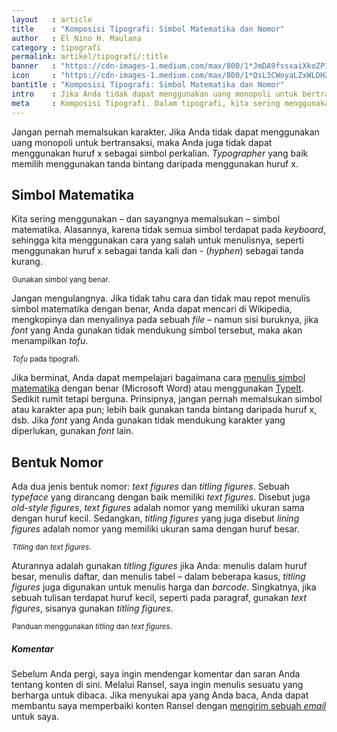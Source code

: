 ```yaml
---
layout   : article
title    : "Komposisi Tipografi: Simbol Matematika dan Nomor"
author   : El Nino H. Maulana
category : tipografi
permalink: artikel/tipografi/:title
banner   : "https://cdn-images-1.medium.com/max/800/1*JmDA9fssxaiXkoZP1HPFcA.png"
icon     : "https://cdn-images-1.medium.com/max/800/1*QsL3CWoyaLZxWLDHZzI9gA.png"
bantitle : "Komposisi Tipografi: Simbol Matematika dan Nomor"
intro    : Jika Anda tidak dapat menggunakan uang monopoli untuk bertransaksi, maka Anda juga tidak dapat menggunakan huruf x sebagai simbol perkalian.
meta     : Komposisi Tipografi. Dalam tipografi, kita sering menggunakan – dan sayangnya memalsukan – simbol matematika. Jika Anda pernah menggunakan huruf x sebagai simbol perkalian, maka artikel ini adalah sebuah panduan untuk Anda.
---
```


Jangan pernah memalsukan karakter. Jika Anda tidak dapat menggunakan uang monopoli untuk bertransaksi, maka Anda juga tidak dapat menggunakan huruf x sebagai simbol perkalian. *Typographer* yang baik memilih menggunakan tanda bintang daripada menggunakan huruf x.

## Simbol Matematika

Kita sering menggunakan – dan sayangnya memalsukan – simbol matematika. Alasannya, karena tidak semua simbol terdapat pada *keyboard*, sehingga kita menggunakan cara yang salah untuk menulisnya, seperti menggunakan huruf x sebagai tanda kali dan - (*hyphen*) sebagai tanda kurang.

<img src="data:image/png;base64,R0lGODlhAQABAAD/ACwAAAAAAQABAAACADs=" data-src="https://cdn-images-1.medium.com/max/800/1*KS9jQjUK5-MlbH1PxDqK2A.png" alt="Gunakan simbol yang benar." title="Gunakan simbol yang benar."><small class="site-article__caption">Gunakan simbol yang benar.</small>

Jangan mengulangnya. Jika tidak tahu cara dan tidak mau repot menulis simbol matematika dengan benar, Anda dapat mencari di Wikipedia, mengkopinya dan menyalinya pada sebuah *file* – namun sisi buruknya, jika *font* yang Anda gunakan tidak mendukung simbol tersebut, maka akan menampilkan *tofu*.

<img src="data:image/png;base64,R0lGODlhAQABAAD/ACwAAAAAAQABAAACADs=" data-src="https://cdn-images-1.medium.com/max/800/1*pRIZmAwIZmbx205WlKXzng.png" alt="Tofu pada tipografi." title="Tofu pada tipografi."><small class="site-article__caption"><em>Tofu</em> pada tipografi.</small>

Jika berminat, Anda dapat mempelajari bagaimana cara <a href="https://support.office.com/en-us/article/Insert-mathematical-symbols-91a4b04c-84a8-4de9-bd13-8609e14bed58" title="Microsoft Word" target="_blank">menulis simbol matematika</a> dengan benar (Microsoft Word) atau menggunakan <a href="http://math.typeit.org/" title="TypeIt" target="_blank">TypeIt</a>. Sedikit rumit tetapi berguna. Prinsipnya, jangan pernah memalsukan simbol atau karakter apa pun; lebih baik gunakan tanda bintang daripada huruf x, dsb. Jika *font* yang Anda gunakan tidak mendukung karakter yang diperlukan, gunakan *font* lain.

## Bentuk Nomor

Ada dua jenis bentuk nomor: *text figures* dan *titling figures*. Sebuah *typeface* yang dirancang dengan baik memiliki *text figures*. Disebut juga *old-style figures*, *text figures* adalah nomor yang memiliki ukuran sama dengan huruf kecil. Sedangkan, *titling figures* yang juga disebut *lining figures* adalah nomor yang memiliki ukuran sama dengan huruf besar.

<img src="data:image/png;base64,R0lGODlhAQABAAD/ACwAAAAAAQABAAACADs=" data-src="https://cdn-images-1.medium.com/max/800/1*KU-tIRUYZICNnY4H3Dscsg.png" alt="Titling figures dan text figures." title="Titling figures dan text figures."><small class="site-article__caption"><em>Titling</em> dan <em>text figures</em>.</small>

Aturannya adalah gunakan *titling figures* jika Anda: menulis dalam huruf besar, menulis daftar, dan menulis tabel – dalam beberapa kasus, *titling figures* juga digunakan untuk menulis harga dan *barcode*. Singkatnya, jika sebuah tulisan terdapat huruf kecil, seperti pada paragraf, gunakan *text figures*, sisanya gunakan *titling figures*.

<img src="data:image/png;base64,R0lGODlhAQABAAD/ACwAAAAAAQABAAACADs=" data-src="https://cdn-images-1.medium.com/max/800/1*mXRxTtEJNZcZeGl--siAJA.png" alt="Panduan menggunakan titling figures dan text figures." title="Panduan menggunakan titling figures dan text figures."><small class="site-article__caption">Panduan menggunakan <em>titling</em> dan <em>text figures</em>.</small>

##### Komentar

Sebelum Anda pergi, saya ingin mendengar komentar dan saran Anda tentang konten di sini. Melalui Ransel, saya ingin menulis sesuatu yang berharga untuk dibaca. Jika menyukai apa yang Anda baca, Anda dapat membantu saya memperbaiki konten Ransel dengan <a href="mailto:halo@tertanda.com" title="Kirim email." target="_blank">mengirim sebuah <em>email</em></a> untuk saya.
